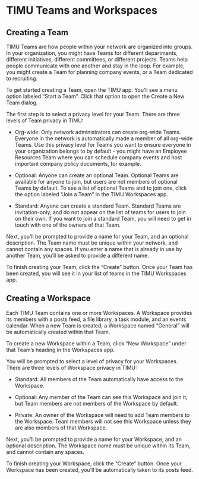 # TIMU Teams and Workspaces

## Creating a Team

TIMU Teams are how people within your network are organized into groups. In your organization, you might have Teams for different departments, different initiatives, different committees, or different projects. Teams help people communicate with one another and stay in the loop. For example, you might create a Team for planning company events, or a Team dedicated to recruiting.

To get started creating a Team, open the TIMU app. You’ll see a menu option labeled “Start a Team”. Click that option to open the Create a New Team dialog.

The first step is to select a privacy level for your Team. There are three levels of Team privacy in TIMU:

-   Org-wide: Only network administrators can create org-wide Teams. Everyone in the network is automatically made a member of all org-wide Teams. Use this privacy level for Teams you want to ensure everyone in your organization belongs to by default - you might have an Employee Resources Team where you can schedule company events and host important company policy documents, for example.


-   Optional: Anyone can create an optional Team. Optional Teams are available for anyone to join, but users are not members of optional Teams by default. To see a list of optional Teams and to join one, click the option labeled “Join a Team” in the TIMU Workspaces app.


-   Standard: Anyone can create a standard Team. Standard Teams are invitation-only, and do not appear on the list of teams for users to join on their own. If you want to join a standard Team, you will need to get in touch with one of the owners of that Team.

Next, you’ll be prompted to provide a name for your Team, and an optional description. The Team name must be unique within your network, and cannot contain any spaces. If you enter a name that is already in use by another Team, you’ll be asked to provide a different name.

To finish creating your Team, click the “Create” button. Once your Team has been created, you will see it in your list of teams in the TIMU Workspaces app.

## Creating a Workspace

Each TIMU Team contains one or more Workspaces. A Workspace provides its members with a posts feed, a file library, a task module, and an events calendar. When a new Team is created, a Workspace named “General” will be automatically created within that Team.

To create a new Workspace within a Team, click “New Workspace” under that Team’s heading in the Workspaces app.

You will be prompted to select a level of privacy for your Workspaces. There are three levels of Workspace privacy in TIMU:

-   Standard: All members of the Team automatically have access to the Workspace.


-   Optional: Any member of the Team can see this Workspace and join it, but Team members are not members of the Workspace by default.


-   Private: An owner of the Workspace will need to add Team members to the Workspace. Team members will not see this Workspace unless they are also members of that Workspace.

Next, you’ll be prompted to provide a name for your Workspace, and an optional description. The Workspace name must be unique within its Team, and cannot contain any spaces.

To finish creating your Workspace, click the “Create” button. Once your Workspace has been created, you’ll be automatically taken to its posts feed.

          
